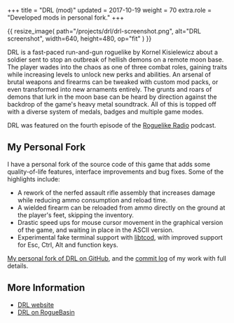 +++
title = "DRL (mod)"
updated = 2017-10-19
weight = 70
extra.role = "Developed mods in personal fork."
+++

{{ resize_image(
  path="/projects/drl/drl-screenshot.png",
  alt="DRL screenshot",
  width=640,
  height=480,
  op="fit"
) }}

DRL is a fast-paced run-and-gun roguelike by Kornel Kisielewicz about a soldier sent to stop an outbreak of hellish demons on a remote moon base.
The player wades into the chaos as one of three combat roles, gaining traits while increasing levels to unlock new perks and abilities.
An arsenal of brutal weapons and firearms can be tweaked with custom mod packs, or even transformed into new arnaments entirely.
The grunts and roars of demons that lurk in the moon base can be heard by direction against the backdrop of the game's heavy metal soundtrack.
All of this is topped off with a diverse system of medals, badges and multiple game modes.

DRL was featured on the fourth episode of the [Roguelike Radio](http://www.roguelikeradio.com/) podcast.

<!-- more -->

## My Personal Fork

I have a personal fork of the source code of this game that adds some quality-of-life features, interface improvements and bug fixes.
Some of the highlights include:

- A rework of the nerfed assault rifle assembly that increases damage while reducing ammo consumption and reload time.
- A wielded firearm can be reloaded from ammo directly on the ground at the player's feet, skipping the inventory.
- Drastic speed ups for mouse cursor movement in the graphical version of the game, and waiting in place in the ASCII version.
- Experimental fake terminal support with [libtcod](http://roguebasin.com/index.php/Doryen_library), with improved support for Esc, Ctrl, Alt and function keys.

[My personal fork of DRL on GitHub](https://github.com/tung/doomrl), and the [commit log](https://github.com/tung/doomrl/commits/patches) of my work with full details.

## More Information

- [DRL website](https://drl.chaosforge.org/)
- [DRL on RogueBasin](http://roguebasin.com/index.php/DoomRL)
